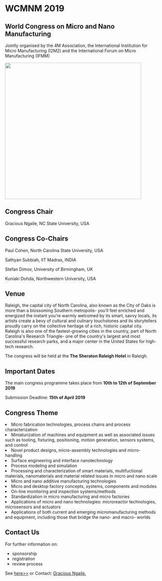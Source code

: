 # WCMNM 2019

## World Congress on Micro and Nano Manufacturing

Jointly organised by the 4M Association, the International Institution for Micro Manufacturing (I2M2) and the International Forum on Micro Manufacturing (IFMM)

<img src="http://www.4m-association.org/sites/www.4m-association.org/files/Raleigh NC, USA.jpg" width="450px">

## Congress Chair

Gracious Ngaile, NC State University, USA
## Congress Co-Chairs

Paul Cohen, North Carolina State University, USA

Sathyan Subbiah, IIT Madras, INDIA

Stefan Dimov, University of Birmingham, UK

Kuniaki Dohda, Northwestern University, USA 

## Venue


Raleigh, the capital city of North Carolina, also known as the City of Oaks is more than a blossoming Southern metropolis- you’ll feel enriched and energized the instant you’re warmly welcomed by its smart, savvy locals, its artists create a bevy of cultural and culinary touchstones and its storytellers proudly carry on the collective heritage of a rich, historic capital city. Raleigh is also one of the fastest-growing cities in the country, part  of North Carolina's Research Triangle- one of the country's largest and most successful research parks, and a major center in the United States for high-tech research. 

The congress will be held at the <strong>The Sheraton Raleigh Hotel</strong> in Raleigh.


## Important Dates


The main congress programme takes place from **10th to 12th of September 2019**



Submission Deadline:  **15th of April 2019**




## Congress Theme

<li>Micro fabrication technologies, process chains and process characterization

<li>Miniaturization of machines and equipment as well as associated issues such as tooling, fixturing, positioning, motion generation, sensors systems, and control

<li>Novel product designs, micro-assembly technologies and micro-handling

<li>Surface engineering and interface nanotechnology

<li>Process modeling and simulation

<li>Processing and characterization of smart materials, multifuctional materials, nanomaterials and material related issues in micro and nano scale

<li>Micro and nano additive manufacturing technologies

<li>Micro and desktop factory concepts, systems, components and modules

<li>On-line monitoring and inspection systems/methods

<li>Standardization in micro manufacturing and micro factories

<li>Applications of micro and nano technologies: microreactor technologies, microsensors and actuators

<li>Applications of both current and emerging micromanufacturing methods and equipment, including those that bridge the nano- and macro- worlds

## Contact Us


For further information on:

- sponsorship
- registration
- review process

See [here>>](https://events.reporter.ncsu.edu/WCMNM/)
 or
Contact: <a href="mailto:gngaile@ncsu.edu"> Gracious Ngaile.</strong></a>
